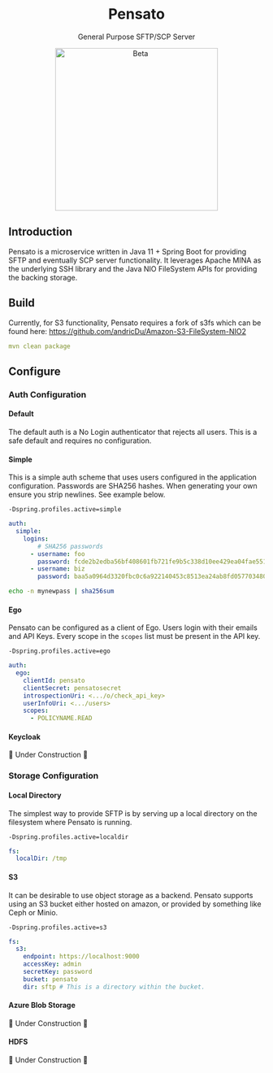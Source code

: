 <h1 align="center">Pensato</h1>
<p align="center">General Purpose SFTP/SCP Server</p>
<p align="center">
    <a href="https://github.com/overture-stack/pensato">
        <img alt="Beta" 
            title="Beta" 
            src="http://www.overture.bio/img/progress-horizontal-beta.svg" width="320" />
    </a>
</p>

## Introduction
Pensato is a microservice written in Java 11 + Spring Boot for providing SFTP and eventually SCP server
functionality. It leverages Apache MINA as the underlying SSH library and the Java NIO FileSystem
APIs for providing the backing storage.

## Build
Currently, for S3 functionality, Pensato requires a fork of s3fs which can be found here: https://github.com/andricDu/Amazon-S3-FileSystem-NIO2
```yaml
mvn clean package
```

## Configure
### Auth Configuration

#### Default
The default auth is a No Login authenticator that rejects all users.
This is a safe default and requires no configuration.

#### Simple
This is a simple auth scheme that uses users configured in the application configuration.
Passwords are SHA256 hashes. When generating your own ensure you strip newlines. See example below.

```
-Dspring.profiles.active=simple
```

```yaml
auth:
  simple:
    logins:
        # SHA256 passwords
      - username: foo
        password: fcde2b2edba56bf408601fb721fe9b5c338d10ee429ea04fae5511b68fbf8fb9
      - username: biz
        password: baa5a0964d3320fbc0c6a922140453c8513ea24ab8fd0577034804a967248096
```

```bash
echo -n mynewpass | sha256sum
```

#### Ego
Pensato can be configured as a client of Ego. Users login with their emails and API Keys.
Every scope in the `scopes` list must be present in the API key. 


```
-Dspring.profiles.active=ego
```

```yaml
auth:
  ego:
    clientId: pensato
    clientSecret: pensatosecret
    introspectionUri: <.../o/check_api_key>
    userInfoUri: <.../users>
    scopes:
      - POLICYNAME.READ
```

#### Keycloak
:construction: Under Construction :construction:

### Storage Configuration

#### Local Directory
The simplest way to provide SFTP is by serving up a local directory on 
the filesystem where Pensato is running. 
```
-Dspring.profiles.active=localdir
```
```yaml
fs:
  localDir: /tmp
```

#### S3
It can be desirable to use object storage as a backend. Pensato supports using an S3 bucket either hosted
on amazon, or provided by something like Ceph or Minio. 
```
-Dspring.profiles.active=s3
```
```yaml
fs:
  s3:
    endpoint: https://localhost:9000
    accessKey: admin
    secretKey: password
    bucket: pensato
    dir: sftp # This is a directory within the bucket.
```

#### Azure Blob Storage
:construction: Under Construction :construction:

#### HDFS
:construction: Under Construction :construction:

